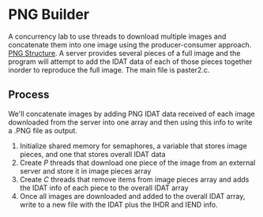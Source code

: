 
# PNG Builder
A concurrency lab to use threads to download multiple images and concatenate them into one image using the producer-consumer approach. [PNG Structure](https://www.oreilly.com/library/view/png-the-definitive/9781565925427/17_chapter-08.html). A server provides several pieces of a full image and the program will attempt to add the IDAT data of each of those pieces together inorder to reproduce the full image. The main file is paster2.c.

## Process
We'll concatenate images by adding PNG IDAT data received of each image downloaded from the server into one array and then using this info to write a .PNG file as output.
1. Initialize shared memory for semaphores, a variable that stores image pieces, and one that stores overall IDAT data
2. Create *P* threads that download one piece of the image from an external server and store it in image pieces array
3. Create *C* threads that remove items from image pieces array and adds the IDAT info of each piece to the overall IDAT array
4. Once all images are downloaded and added to the overall IDAT array, write to a new file with the IDAT plus the IHDR and IEND info.
